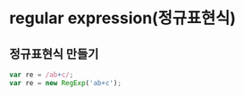 # regular expression(정규표현식)

## 정규표현식 만들기

```javascript
var re = /ab+c/;
var re = new RegExp('ab+c');
```
